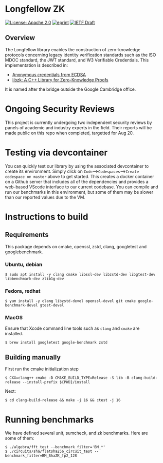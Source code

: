 # Longfellow ZK


[![License: Apache 2.0](https://img.shields.io/badge/License-Apache%202.0-blue.svg)](LICENSE) [![eprint](https://img.shields.io/badge/eprint-2024%2F2010-blue)](https://eprint.iacr.org/2024/2010)
[![IETF Draft](https://img.shields.io/badge/IETF%20Draft-draft--google--cfrg--libzk-lightgrey)](https://datatracker.ietf.org/doc/draft-google-cfrg-libzk/)
## Overview

The Longfellow library enables the construction of  zero-knowledge protocols concerning legacy identity verification standards such as the ISO MDOC standard, the JWT standard, and W3 Verifiable Credentials.  This implementation is described in:

* [Anonymous credentials from ECDSA](https://eprint.iacr.org/2024/2010)
* [libzk: A C++ Library for Zero-Knowledge Proofs](https://datatracker.ietf.org/doc/draft-google-cfrg-libzk/)

It is named after the bridge outside the Google Cambridge office.

# Ongoing Security Reviews

This project is currently undergoing two independent security reviews by panels of academic and industry experts in the field. Their reports will be made public on this repo when completed, targetted for Aug 20.


# Testing via devcontainer
You can quickly test our library by using the associated devcontainer to create its environment. Simply click on `Code`-->`Codespaces`-->`Create codespace on master` above to get started.  This creates a docker container on a Github server that includes all of the dependencies and provides a web-based VScode interface to our current codebase.  You can compile and run our benchmarks in this environment, but some of them may be slower than our reported values due to the VM.

# Instructions to build

## Requirements

This package depends on cmake, openssl, zstd, clang, googletest and
googlebenchmark.

### Ubuntu, debian

```
$ sudo apt install -y clang cmake libssl-dev libzstd-dev libgtest-dev libbenchmark-dev zlib1g-dev
```

### Fedora, redhat

```
$ yum install -y clang libzstd-devel openssl-devel git cmake google-benchmark-devel gtest-devel
```


### MacOS
Ensure that Xcode command line tools such as `clang` and `cmake` are installed.

```
$ brew install googletest google-benchmark zstd
```

## Building manually

First run the cmake initialization step

```
$ CXX=clang++ cmake -D CMAKE_BUILD_TYPE=Release -S lib -B clang-build-release --install-prefix ${PWD}/install
```

Next:

```
$ cd clang-build-release && make -j 16 && ctest -j 16
```

# Running benchmarks

We have defined several unit, sumcheck, and zk benchmarks. Here are some of
them:

```
$ ./algebra/fft_test --benchmark_filter='BM_*'
$ ./circuits/sha/flatsha256_circuit_test --benchmark_filter=BM_ShaZK_fp2_128
```
